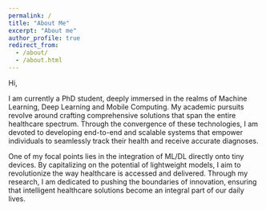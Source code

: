 ```yaml
---
permalink: /
title: "About Me"
excerpt: "About me"
author_profile: true
redirect_from: 
  - /about/
  - /about.html
---
```


Hi,

I am currently a PhD student, deeply immersed in the realms of Machine Learning, Deep Learning and Mobile Computing. My academic pursuits revolve around crafting comprehensive solutions that span the entire healthcare spectrum. Through the convergence of these technologies, I am devoted to developing end-to-end and scalable systems that empower individuals to seamlessly track their health and receive accurate diagnoses.

One of my focal points lies in the integration of ML/DL directly onto tiny devices. By capitalizing on the potential of lightweight models, I aim to revolutionize the way healthcare is accessed and delivered. Through my research, I am dedicated to pushing the boundaries of innovation, ensuring that intelligent healthcare solutions become an integral part of our daily lives.

